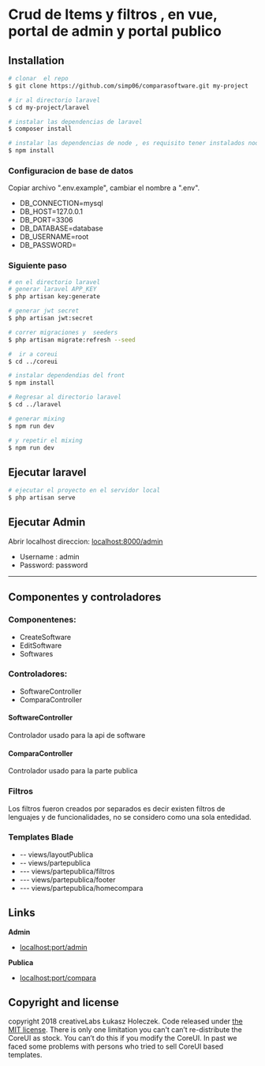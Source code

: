 # Crud de Items y filtros , en vue, portal de admin y  portal publico 



## Installation

``` bash
# clonar  el repo
$ git clone https://github.com/simp06/comparasoftware.git my-project

# ir al directorio laravel
$ cd my-project/laravel

# instalar las dependencias de laravel
$ composer install

# instalar las dependencias de node , es requisito tener instalados node
$ npm install
```

### Configuracion de base de datos


Copiar archivo  ".env.example", cambiar el nombre a  ".env".

* DB_CONNECTION=mysql
* DB_HOST=127.0.0.1
* DB_PORT=3306
* DB_DATABASE=database
* DB_USERNAME=root
* DB_PASSWORD=


### Siguiente paso 

``` bash
# en el directorio laravel 
# generar laravel APP_KEY
$ php artisan key:generate

# generar jwt secret
$ php artisan jwt:secret

# correr migraciones y  seeders
$ php artisan migrate:refresh --seed

```

```bash
#  ir a coreui
$ cd ../coreui

# instalar dependendias del front
$ npm install

```

``` bash
# Regresar al directorio laravel
$ cd ../laravel

# generar mixing
$ npm run dev

# y repetir el mixing
$ npm run dev
```

## Ejecutar laravel

``` bash
# ejecutar el proyecto en el servidor local
$ php artisan serve

```
## Ejecutar Admin
Abrir localhost direccion: [localhost:8000/admin](localhost:8000/admin)  
 
* Username : admin
* Password: password

--- 

## Componentes y controladores

### Componentenes:
* CreateSoftware
* EditSoftware
* Softwares
### Controladores:
* SoftwareController
* ComparaController


#### SoftwareController
Controlador usado para la api de software

#### ComparaController
Controlador usado para la parte publica 

### Filtros 
Los filtros fueron creados por separados es decir existen filtros de lenguajes y de funcionalidades, no se considero como una sola entedidad.

### Templates Blade 
  * -- views/layoutPublica
  * -- views/partepublica
  *  --- views/partepublica/filtros
  *  --- views/partepublica/footer
  *  --- views/partepublica/homecompara



## Links

**Admin**

* <localhost:port/admin>


**Publica**

* <localhost:port/compara>

## Copyright and license

copyright 2018 creativeLabs Łukasz Holeczek. Code released under [the MIT license](https://github.com/coreui/coreui-free-laravel-admin-template/blob/master/LICENSE).
There is only one limitation you can't can’t re-distribute the CoreUI as stock. You can’t do this if you modify the CoreUI. In past we faced some problems with persons who tried to sell CoreUI based templates.

